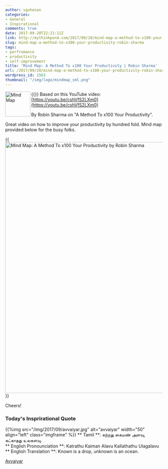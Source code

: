 ```yaml
---
author: vguhesan
categories:
- General
- Inspirational
comments: true
date: 2017-09-20T22:21:11Z
link: http://mythinkpond.com/2017/09/20/mind-map-a-method-to-x100-your-productivity-robin-sharma/
slug: mind-map-a-method-to-x100-your-productivity-robin-sharma
tags:
- perfromance
- productivity
- self-improvement
title: 'Mind Map: A Method To x100 Your Productivity | Robin Sharma'
url: /2017/09/20/mind-map-a-method-to-x100-your-productivity-robin-sharma/
wordpress_id: 1563
thumbnail: "/img/logo/mindmap_sml.png"
---
```


{{<img src="/img/2017/09/mindmap.png" alt="Mind Map" width="80"  align="left" class="imgframe">}}
Based on this YouTube video: [https://youtu.be/cshVfS2LXm0](https://youtu.be/cshVfS2LXm0)

By Robin Sharma on "A Method To x100 Your Productivity".

Great video on how to improve your productivity by hundred fold. Mind map provided below for the busy folks.

{{<img src="/img/2017/09/minemap-x100_productivity_by_robinsharma2.png" alt="Mind Map: A Method To x100 Your Productivity by Robin Sharma" width="800"  align="center" class="imgframe">}}

Cheers!

<h3>Today's Insprirational Quote</h3>
{{%img src="/img/2017/09/avvaiyar.jpg" alt="avvaiyar" width="50"  align="left" class="imgframe" %}}
** Tamil **: கற்றது கைமண் அளவு, கட்காதது உலகளவு.<br>
** English Pronounciation **: Katrathu Kaiman Alavu Kallathathu Ulagalavu<br>
** English Translation **: Known is a drop, unknown is an ocean.<br>

[Avvaiyar](https://en.wikipedia.org/wiki/Avvaiyar)



